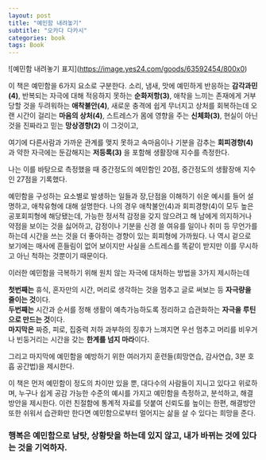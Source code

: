 ```yaml
---
layout: post
title: "예민함 내려놓기"
subtitle: "오카다 다카시"
categories: book
tags: Book
---
```


!\[예민함 내려놓기 표지](https://image.yes24.com/goods/63592454/800x0)



이 책은 예민함을 6가지 요소로 구분한다. 
소리, 냄새, 맛에 예민하게 반응하는 **감각과민(4)**, 
반복되는 자극에 대해 적응하지 못하는 **순화저항(3)**, 
애착을 느끼는 존재에게 거부당할 것을 두려워하는 **애착불안(4)**, 
새로운 충격에 쉽게 무너지고 상처를 회복하는데 오랜 시간이 걸리는 **마음의 상처(4)**, 
스트레스가 몸에 영향을 주는 **신체화(3)**, 
현실이 아닌 것을 진짜라고 믿는 **망상경향(2)** 이 그것이고, 

여기에 다른사람과 가까운 관계를 맺지 못하고 속마음이나 기분을 감추는 **회피경향(4)** 과 
약한 자극에는 둔감해지는 **저등록(3)** 을 포함해 생활장애 지수를 측정한다.

나는 이를 바탕으로 측정했을 때 중간정도의 예민함인 20점, 중간정도의 생활장애 지수인 27점을 기록했다.

예민함을 구성하는 요소별로 발생하는 일들과 장,단점을 이해하기 쉬운 예시를 들어 설명하고, 애착유형에 대해 설명한다.
나의 경우 애착불안(4)과 회피경향(4)이 모두 높은 공포회피형에 해당됐는데, 가능한 정서적 감정을 갖지 않으려고 해 남에게 의지하거나 약점을 보이는 것을 싫어하고,
감정이나 기분을 신경 쓸 여유를 일이나 취미 등 무언가를 하는데 시간을 쓰는 것을 더 좋아하는 경향이 있는 회피형에 가까웠다.
나 역시 겉으로 보기에는 매사에 흔들림이 없어 보이지만 사실을 스트레스를 똑같이 받지만 이를 무시하고 아닌 척하는 것뿐이기 때문이다.

이러한 예민함을 극복하기 위해 원치 않는 자극에 대처하는 방법을 3가지 제시하는데 

**첫번째는** 휴식, 혼자만의 시간, 머리로 생각하는 것을 멈추고 글로 써보는 등 **자극량을 줄이는 것**이다.   
**두번째는** 시간과 순서를 정해 생활이 예측가능하도록 정리하고 습관화하는 **자극을 루틴으로 만드는 것**이다.   
**마지막은** 짜증, 피로, 집중력 저하 과부하의 징후가 느껴지면 우선 멈추고 머리를 비우거나 빈둥거리는 시간을 갖는 **한계를 넘지 마라**이다.

그리고 마지막에 예민함을 예방하기 위한 여러가지 훈련들(희망연습, 감사연습, 3분 호흡 공간법)을 제시한다.

이 책은 먼저 예민함이 정도의 차이만 있을 뿐, 대다수의 사람들이 지니고 있다고 위로하며,
누구나 쉽게 공감 가능한 수준의 예시를 가지고 예민함을 측정하고, 분석하고, 해결방안을 제시한다.
이런 친절함에 통계적 자료를 덧붙여 신뢰도를 높이는 한편, 해결방안 또한 쉬워서 습관화만 한다면 예민함으로부터 멀어지는 삶을 살 수 있다는 희망을 준다.
### 행복은 예민함으로 남탓, 상황탓을 하는데 있지 않고, 내가 바뀌는 것에 있다는 것을 기억하자. 
